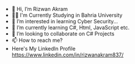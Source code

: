 - 👋 Hi, I’m Rizwan Akram
- 👨‍🎓 I'm Currently Studying in Bahria University
- 👀 I’m interested in learning Cyber Security...
- 🌱 I’m currently learning C#, Html, JavaScript etc.
- 💞️ I’m looking to collaborate on C# Projects
- 📫 How to reach me?
- Here's My LinkedIn Profile https://www.linkedin.com/in/rizwanakram837/

<!---
RizanKhan837/RizanKhan837 is a ✨ special ✨ repository because its `README.md` (this file) appears on your GitHub profile.
You can click the Preview link to take a look at your changes.
--->
